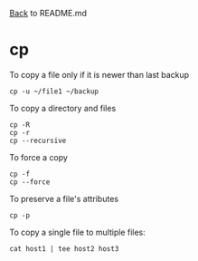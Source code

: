 [Back](README.md) to README.md

# cp

To copy a file only if it is newer than last backup
```
cp -u ~/file1 ~/backup
```

To copy a directory and files
```
cp -R
cp -r
cp --recursive
```

To force a copy
```
cp -f
cp --force
```

To preserve a file's attributes
```
cp -p
```

To copy a single file to multiple files:
```
cat host1 | tee host2 host3
```
